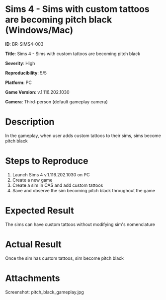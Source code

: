 # Sims 4 - Sims with custom tattoos are becoming pitch black (Windows/Mac)

**ID**: BR-SIMS4-003

**Title**: Sims 4 - Sims with custom tattoos are becoming pitch black

**Severity**: High

**Reproducibility**: 5/5

**Platform**: PC

**Game Version**: v.1.116.202.1030

**Camera**: Third-person (default gameplay camera)

# Description

In the gameplay, when user adds custom tattoos to their sims, sims become pitch black

# Steps to Reproduce

1. Launch Sims 4 v.1.116.202.1030 on PC
2. Create a new game
3. Create a sim in CAS and add custom tattoos
4. Save and observe the sim becoming pitch black throughout the game

# Expected Result

The sims can have custom tattoos without modifying sim's nomenclature

# Actual Result

Once the sim has custom tattoos, sim become pitch black

# Attachments

 Screenshot: pitch_black_gameplay.jpg
